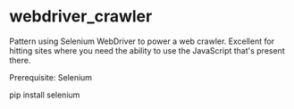webdriver_crawler
=================

Pattern using Selenium WebDriver to power a web crawler. Excellent for hitting sites where you need the ability to use the JavaScript that's present there.


Prerequisite: Selenium

pip install selenium
